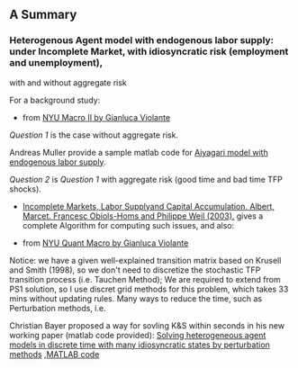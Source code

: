## A Summary

### Heterogenous Agent model with endogenous labor supply: under Incomplete Market, with idiosyncratic risk (employment and unemployment), 
with and without aggregate risk


For a background study: 

- <Micro and Macro Labor Supply Elasticity> from  [NYU Macro II by Gianluca Violante](https://sites.google.com/a/nyu.edu/glviolante/teaching/macrotheory)

*Question 1* is the case without aggregate risk. 

Andreas Muller provide a sample matlab code for [Aiyagari model with endogenous labor supply](https://sites.google.com/site/mrandreasmueller/resources?authuser=0).

*Question 2* is *Question 1* with aggregate risk (good time and bad time TFP shocks). 

- [Incomplete Markets, Labor Supplyand Capital Accumulation. Albert, Marcet. Francesc Obiols-Homs and Philippe Weil (2003).](http://digital.csic.es/bitstream/10261/57847/1/Incomplete%20Markets.pdf)
gives a complete Algorithm for computing such issues, and also: 

- <Solving for the Equilibrium in Models withIdiosyncratic and Aggregate Risk> from [NYU Quant Macro by Gianluca Violante](http://www.econ.nyu.edu/user/violante/NYUTeaching/QM/Fall15/Lectures/Lecture12_KS_Slides.pdf)

Notice: we have a given well-explained transition matrix based on Krusell and Smith (1998), so we don't need to 
discretize the stochastic TFP transition process (i.e. Tauchen Method);
We are required to extend from PS1 solution, so I use discret grid methods for this problem, which takes 33 mins without updating rules. 
Many ways to reduce the time, such as Perturbation methods, i.e. 

Christian Bayer proposed a way for sovling K&S within seconds in his new working paper (matlab code provided): [Solving heterogeneous agent models in discrete time with many idiosyncratic states by perturbation methods](http://www.cepr.org/active/publications/discussion_papers/dp.php?dpno=13071)
,[MATLAB code](http://www.wiwi.uni-bonn.de/bayer/REPLICATION/Linearize.zip)
